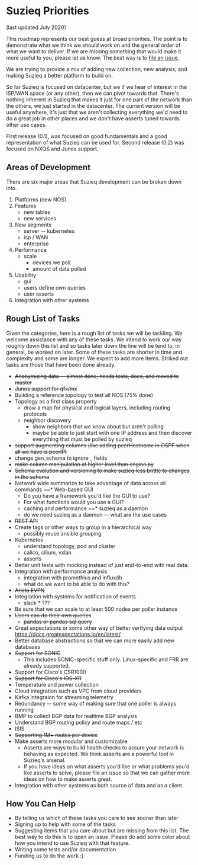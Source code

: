 # Suzieq Priorities

(last updated July 2020)

This roadmap represents our best guess at broad priorities. 
The point is to demonstrate what we think we should work on and the general
order of what we want to deliver.  If we are missing something that would make
it more useful to you, please let us know. The best way is to
[file an issue](https://github.com/netenglabs/suzieq/issues/new/choose).

We are trying to provide a mix of adding new collection, new analysis, and making Suzieq a better
platform to build on.

So far Suzieq is focused on datacenter, but we if we hear of 
interest in the ISP/WAN space (or any other), then we can pivot
towards that. There's nothing inherent in Suzieq that makes it just 
for one part of the network than the others, we just started in the 
datacenter. The current version will be useful anywhere, it's just 
that we aren't collecting everything we'd need to do a great job
in other places and we don't have asserts tuned towards other use cases.

First release (0.1), was focused on good fundamentals and a good 
representation of what Suzieq can be used for. Second release (0.2)
was focused on NXOS and Junos support.

## Areas of Development

There are six major areas that Suzieq development can be broken down into.

1. Platforms (new NOS)
1. Features
   * new tables
   * new services
1. New segments
   * server -- kubernetes
   * isp / WAN
   * enterprise
1. Performance
   * scale
      * devices we poll
      * amount of data polled
1. Usability
   * gui
   * users define own queries
   * user asserts
1. Integration with other systems

## Rough List of Tasks

Given the categories, here is a rough list of tasks we will be tackling. We welcome assistance with any of these tasks. We intend to work our way roughly down this list and so tasks later down the line will be tend to, in general, be worked on later. Some of these tasks are shorter in time and complexity and some are longer. We expect to add more items. Striked out tasks are those that have been done already.

* ~~Anonymizing data -- almost done, needs tests, docs, and moved to master~~
* ~~Junos support for qfx/mx~~
* Building a reference topology to test all NOS (75% done)
* Topology as a first class property
  * draw a map for physical and logical layers, including routing protocols
  * neighbor discovery
    * show neighbors that we know about but aren't polling
    * maybe be able to just start with one IP address and then discover 
      everything that must be polled by suzieq
* ~~support augmenting columns (like adding peerHostname in OSPF when all we have is peerIP)~~
* change gen_schema to ignore _ fields
* ~~make column manipulation at higher level than engine.py~~
* ~~Schema evolution and versioning to make suzieq less brittle to changes in the schema~~
* Network wide summarize to take advantage of data across all commands
~~* Web-based GUI
  * Do you have a framework you'd like the GUI to use? 
  * For what functions would you use a GUI?
  * caching and performance
~~* suzieq as a daemon
  * do we need suzieq as a daemon -- what are the use cases
* ~~REST API~~
* Create tags or other ways to group  in a hierarchical way
  * possibly reuse ansible grouping
* Kubernetes
  * understand topology, pod and cluster
  * calico, cilium, vxlan
  * asserts
* Better unit tests with mocking instead of just end-to-end with real data.
* Integration with performance analysis
  * integration with promethius and influxdb
  * what do we want to be able to do with this?
* ~~Arista EVPN~~
* Integration with systems for notification of events
  * slack   * ???
* Be sure that we can scale to at least 500 nodes per poller instance
* ~~Users can do their own queries~~
  * ~~pandas or pandas sql query~~
* Great expectations or some other way of better verifying data output <https://docs.greatexpectations.io/en/latest/>
* Better database abstractions so that we can more easily add new databases
* ~~Support for SONIC~~
  * This includes SONIC-specific stuff only. Linux-specific and FRR are already supported.
* Support for Cisco's CSR1000
* ~~Support for Cisco's IOS-XR~~
* Temperature and power collection 
* Cloud integration such as VPC from cloud providers
* Kafka integraion for streaming telemetry
* Redundancy -- some way of making sure that one poller is always running
* BMP to collect BGP data for realtime BGP analysis
* Understand BGP routing policy and route maps / etc
* ISIS
* ~~Supporting 1M+ routes per device~~
* Make asserts more modular and customizable
  * Asserts are ways to build health checks to assure your network is behaving as expected. We think asserts are a powerful tool in Suzieq's arsenal. 
  * If you have ideas on what asserts you'd like or what problems you'd like asserts to solve, please file an issue so that we can gather more ideas on how to make asserts great.
* Integration with other systems as both source of data and as a client.

## How You Can Help

* By telling us which of these tasks you care to see sooner than later
* Signing up to help with some of the tasks
* Suggesting items that you care about but are missing from this list. The best way to do this is to open an issue. Please do add some color about how you intend to use Suzieq with that feature.
* Writing some tests and/or documentation
* Funding us to do the work :)

